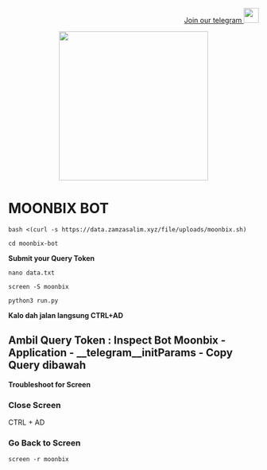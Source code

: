 <p style="font-size:14px" align="right">
<a href="https://t.me/airdropasc" target="_blank">Join our telegram <img src="https://user-images.githubusercontent.com/50621007/183283867-56b4d69f-bc6e-4939-b00a-72aa019d1aea.png" width="30"/></a>
</p>

<p align="center">
  <img height="300" height="auto" src="https://user-images.githubusercontent.com/109174478/209359981-dc19b4bf-854d-4a2a-b803-2547a7fa43f2.jpg">
</p>

# MOONBIX BOT
```
bash <(curl -s https://data.zamzasalim.xyz/file/uploads/moonbix.sh)
```
```
cd moonbix-bot
```

**Submit your Query Token**

```
nano data.txt
```
```
screen -S moonbix
```
```
python3 run.py
```

**Kalo dah jalan langsung CTRL+AD**

## Ambil Query Token : Inspect Bot Moonbix - Application - __telegram__initParams - Copy Query dibawah

**Troubleshoot for Screen**

### Close Screen 
CTRL + AD

### Go Back to Screen

```
screen -r moonbix
```

